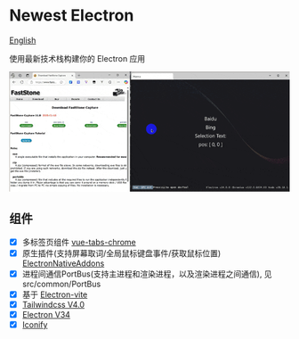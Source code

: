# Newest Electron

[English](/README.md)

使用最新技术栈构建你的 Electron 应用


![](/docs/image1.gif)

## 组件
- [x] 多标签页组件 [vue-tabs-chrome](https://github.com/viewweiwu/vue-tabs-chrome)
- [x] 原生插件(支持屏幕取词/全局鼠标键盘事件/获取鼠标位置) [ElectronNativeAddons](https://github.com/LyndonWangWork/ElectronNativeAddons)
- [x] 进程间通信PortBus(支持主进程和渲染进程，以及渲染进程之间通信), 见src/common/PortBus
- [x] 基于 [Electron-vite](https://github.com/alex8088/electron-vite/)
- [x] [Tailwindcss V4.0](https://tailwindcss.com/docs/installation/)
- [x] [Electron V34](https://www.electronjs.org/zh/docs/latest/)
- [x] [Iconify](https://iconify.design/)
